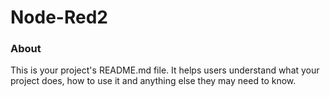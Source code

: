 Node-Red2
=========

### About

This is your project's README.md file. It helps users understand what your
project does, how to use it and anything else they may need to know.